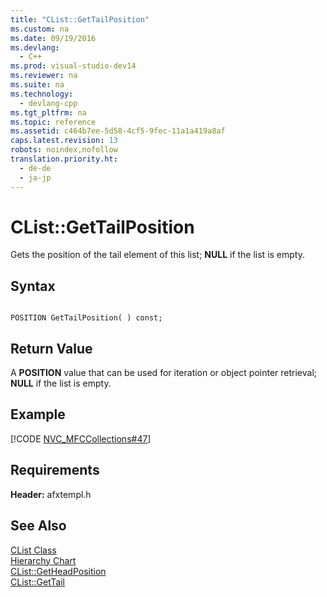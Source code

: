 ```yaml
---
title: "CList::GetTailPosition"
ms.custom: na
ms.date: 09/19/2016
ms.devlang: 
  - C++
ms.prod: visual-studio-dev14
ms.reviewer: na
ms.suite: na
ms.technology: 
  - devlang-cpp
ms.tgt_pltfrm: na
ms.topic: reference
ms.assetid: c464b7ee-5d58-4cf5-9fec-11a1a419a8af
caps.latest.revision: 13
robots: noindex,nofollow
translation.priority.ht: 
  - de-de
  - ja-jp
---
```

# CList::GetTailPosition
Gets the position of the tail element of this list; **NULL** if the list is empty.  
  
## Syntax  
  
```  
  
POSITION GetTailPosition( ) const;  
```  
  
## Return Value  
 A **POSITION** value that can be used for iteration or object pointer retrieval; **NULL** if the list is empty.  
  
## Example  
 [!CODE [NVC_MFCCollections#47](../CodeSnippet/VS_Snippets_Cpp/NVC_MFCCollections#47)]  
  
## Requirements  
 **Header:** afxtempl.h  
  
## See Also  
 [CList Class](../vs140/CList-Class.md)   
 [Hierarchy Chart](../vs140/Hierarchy-Chart.md)   
 [CList::GetHeadPosition](../vs140/CList--GetHeadPosition.md)   
 [CList::GetTail](../vs140/CList--GetTail.md)